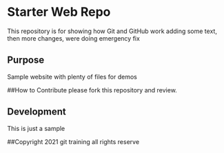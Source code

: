 # Starter Web Repo

This repository is for showing how Git and GitHub work
adding some text, then more changes, were doing emergency fix

## Purpose

Sample website with plenty of files for demos

##How to Contribute
please fork this repository and
review.

## Development
This is just a sample

##Copyright
2021 git training all rights reserve